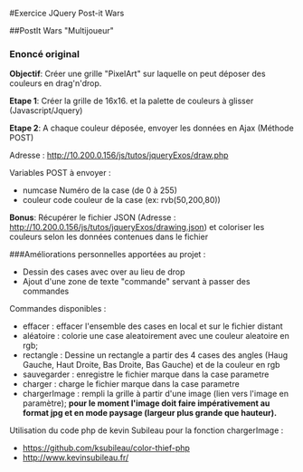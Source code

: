 #Exercice JQuery Post-it Wars

##PostIt Wars "Multijoueur"

### Enoncé original

**Objectif**: Créer une grille "PixelArt" sur laquelle on peut déposer des couleurs en drag'n'drop.

**Etape 1**: Créer la grille de 16x16. et la palette de couleurs à glisser (Javascript/Jquery)

**Etape 2**: A chaque couleur déposée, envoyer les données en Ajax (Méthode POST)

Adresse : http://10.200.0.156/js/tutos/jqueryExos/draw.php

Variables POST à envoyer :
- numcase Numéro de la case (de 0 à 255)
- couleur code couleur de la case (ex: rvb(50,200,80))

**Bonus**: Récupérer le fichier JSON (Adresse : http://10.200.0.156/js/tutos/jqueryExos/drawing.json) et coloriser les couleurs selon les données contenues dans le fichier

###Améliorations personnelles apportées au projet :

- Dessin des cases avec over au lieu de drop
- Ajout d'une zone de texte "commande" servant à passer des commandes

Commandes disponibles :
- effacer : effacer l'ensemble des cases en local et sur le fichier distant
- aléatoire : colorie une case aleatoirement avec une couleur aleatoire en rgb;
- rectangle : Dessine un rectangle a partir des 4 cases des angles (Haug Gauche, Haut Droite, Bas Droite, Bas Gauche) et de la couleur en rgb
- sauvegarder : enregistre le fichier marque dans la case parametre
- charger : charge le fichier marque dans la case parametre
- chargerImage : rempli la grille à partir d'une image (lien vers l'image en paramètre);
**pour le moment l'image doit faire impérativement au format jpg et en mode paysage (largeur plus grande que hauteur).**

Utilisation du code php de kevin Subileau pour la fonction chargerImage :
- https://github.com/ksubileau/color-thief-php
- http://www.kevinsubileau.fr/